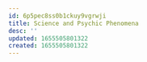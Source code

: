 ```yaml
---
id: 6p5pec8ss0b1ckuy9vgrwji
title: Science and Psychic Phenomena
desc: ''
updated: 1655505801322
created: 1655505801322
---
```


